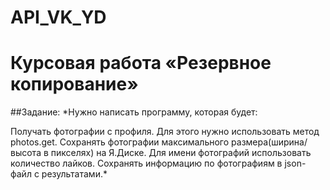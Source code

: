 # API_VK_YD
# Курсовая работа «Резервное копирование»
##Задание:
*Нужно написать программу, которая будет:

Получать фотографии с профиля. Для этого нужно использовать метод photos.get.
Сохранять фотографии максимального размера(ширина/высота в пикселях) на Я.Диске.
Для имени фотографий использовать количество лайков.
Сохранять информацию по фотографиям в json-файл с результатами.*
